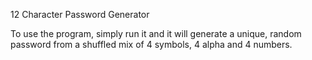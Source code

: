 12 Character Password Generator

To use the program, simply run it and it will generate a unique, random password from a shuffled mix of 4 symbols, 4 alpha and 4 numbers. 